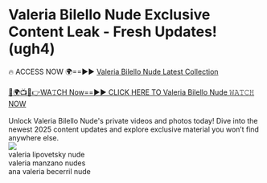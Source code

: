 # Valeria Bilello Nude Exclusive Content Leak - Fresh Updates! (ugh4)

🔥 ACCESS NOW 🌍==►► <a href="https://tinyurl.com/2mz8nhtm" rel="nofollow">Valeria Bilello Nude Latest Collection</a>
<br><br>
[🔴🌍📺📱👉WA𝚃CH Now==►► CLICK HERE TO Valeria Bilello Nude 𝚆𝙰𝚃𝙲𝙷 NOW](https://tinyurl.com/2mz8nhtm)
<br><br>
Unlock Valeria Bilello Nude's private videos and photos today! Dive into the newest 2025 content updates and explore exclusive material you won’t find anywhere else.
<br>
<a href="https://tinyurl.com/2mz8nhtm" rel="nofollow" data-target="animated-image.originalLink"><img src="https://camo.githubusercontent.com/8a4f000d20f83aca3bf7ec5f350d767afa0574a8a352519fd8cfa583a6f93a33/68747470733a2f2f692e696d6775722e636f6d2f644a486b345a712e676966" data-canonical-src="https://i.imgur.com/dJHk4Zq.gif" style="max-width: 100%; display: inline-block;" data-target="animated-image.originalImage"></a>
<br>
valeria lipovetsky nude<br>
valeria manzano nudes<br>
ana valeria becerril nude